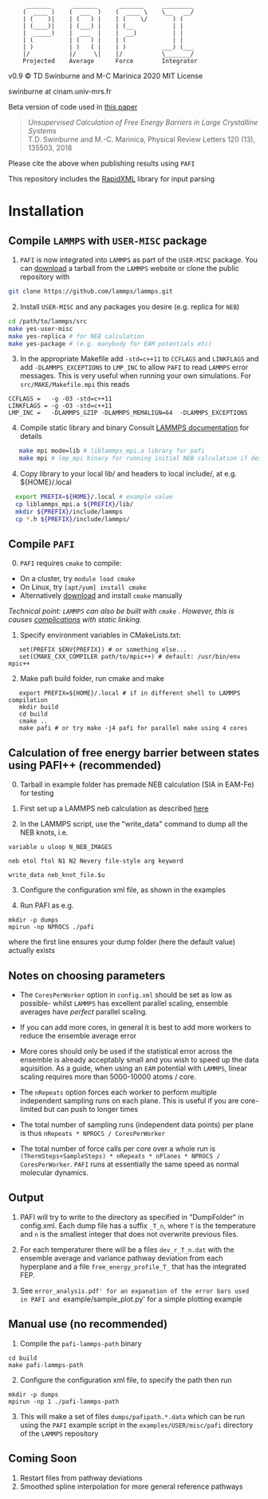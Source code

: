          _______      _______      _______     _________
        (  ____ )    (  ___  )    (  ____ \    \__   __/
        | (    )|    | (   ) |    | (    \/       ) (
        | (____)|    | (___) |    | (__           | |
        |  _____)    |  ___  |    |  __)          | |
        | (          | (   ) |    | (             | |
        | )          | )   ( |    | )          ___) (___
        |/           |/     \|    |/           \_______/
        Projected    Average      Force        Integrator


v0.9 :copyright: TD Swinburne and M-C Marinica 2020 MIT License

swinburne at cinam.univ-mrs.fr

Beta version of code used in [this paper](https://journals.aps.org/prl/abstract/10.1103/PhysRevLett.120.135503)
> *Unsupervised Calculation of Free Energy Barriers in Large Crystalline Systems*   
> T.D. Swinburne and M.-C. Marinica, Physical Review Letters 120 (13), 135503, 2018

Please cite the above when publishing results using `PAFI`

This repository includes the [RapidXML](http://http://rapidxml.sourceforge.net) library for input parsing

# Installation


## Compile `LAMMPS` with `USER-MISC` package
1. `PAFI` is now integrated into `LAMMPS` as part of the `USER-MISC` package.
You can [download](https://lammps.sandia.gov/download.html) a tarball from the `LAMMPS`
website or clone the public repository with
```bash
git clone https://github.com/lammps/lammps.git
```

2. Install `USER-MISC` and any packages you desire (e.g. replica for `NEB`)
```bash
cd /path/to/lammps/src
make yes-user-misc
make yes-replica # for NEB calculation
make yes-package # (e.g. manybody for EAM potentials etc)
```

3. In the appropriate Makefile add `-std=c++11` to `CCFLAGS` and `LINKFLAGS` and
add `-DLAMMPS_EXCEPTIONS` to `LMP_INC` to allow `PAFI` to read `LAMMPS` error messages.
This is very useful when running your own simulations. For `src/MAKE/Makefile.mpi` this reads
 ```make
CCFLAGS =	-g -O3 -std=c++11
LINKFLAGS =	-g -O3 -std=c++11
LMP_INC =	-DLAMMPS_GZIP -DLAMMPS_MEMALIGN=64  -DLAMMPS_EXCEPTIONS
```

4. Compile static library and binary Consult [LAMMPS documentation](http://lammps.sandia.gov/doc/Section_start.html) for details
```bash
   make mpi mode=lib # liblammps_mpi.a library for pafi
   make mpi # lmp_mpi binary for running initial NEB calculation if desired
```

4. Copy library to your local lib/ and headers to local include/, at e.g. ${HOME}/.local
```bash
  export PREFIX=${HOME}/.local # example value
  cp liblammps_mpi.a ${PREFIX}/lib/
  mkdir ${PREFIX}/include/lammps
  cp *.h ${PREFIX}/include/lammps/
```



## Compile `PAFI`
0. `PAFI` requires `cmake` to compile:
- On a cluster, try `module load cmake`
- On Linux, try `[apt/yum] install cmake`
- Alternatively [download](https://cmake.org/download/) and install `cmake` manually

*Technical point: `LAMMPS` can also be built with `cmake` . However, this is causes
[complications](https://lammps.sandia.gov/doc/Build_link.html) with static linking.*

1. Specify environment variables in CMakeLists.txt:
```
   set(PREFIX $ENV{PREFIX}) # or something else...
   set(CMAKE_CXX_COMPILER path/to/mpic++) # default: /usr/bin/env mpic++
```

2. Make pafi build folder, run cmake and make
```
   export PREFIX=${HOME}/.local # if in different shell to LAMMPS compilation
   mkdir build
   cd build
   cmake ..
   make pafi # or try make -j4 pafi for parallel make using 4 cores
```

## Calculation of free energy barrier between states using PAFI++ (recommended)

0. Tarball in example folder has premade NEB calculation (SIA in EAM-Fe) for testing

1. First set up a LAMMPS neb calculation as described [here](http://lammps.sandia.gov/doc/neb.html)

2. In the LAMMPS script, use the "write_data" command to dump all the NEB knots, i.e.
```
variable u uloop N_NEB_IMAGES

neb etol ftol N1 N2 Nevery file-style arg keyword

write_data neb_knot_file.$u
```
3. Configure the configuration xml file, as shown in the examples

4. Run PAFI as e.g.
```
mkdir -p dumps
mpirun -np NPROCS ./pafi
```
where the first line ensures your dump folder (here the default value) actually exists

## Notes on choosing parameters
- The `CoresPerWorker` option in `config.xml` should be set as low as possible- whilst `LAMMPS` has excellent parallel scaling, ensemble averages have *perfect* parallel scaling.

- If you can add more cores, in general it is best to add more workers to reduce the ensemble average error

- More cores should only be used if the statistical error across the ensemble is already acceptably small and you wish to speed up the data aquisition. As a guide, when using an `EAM` potential with `LAMMPS`, linear scaling requires more than 5000-10000 atoms / core.

- The `nRepeats` option forces each worker to perform multiple independent sampling runs on each plane. This is useful if you are core-limited but can push to longer times

- The total number of sampling runs (independent data points) per plane is thus `nRepeats * NPROCS / CoresPerWorker`

- The total number of force calls per core over a whole run is `(ThermSteps+SampleSteps) * nRepeats * nPlanes * NPROCS / CoresPerWorker`. `PAFI` runs at essentially the same speed as normal molecular dynamics.

## Output

1. PAFI will try to write to the directory as specified in "DumpFolder" in config.xml. Each dump file has a suffix `_T_n`, where `T` is the temperature and `n` is the smallest integer that does not overwrite previous files.

2. For each temperaturer there will be a files `dev_r_T_n.dat` with the ensemble average and variance pathway deviation from each hyperplane and a file `free_energy_profile_T_` that has the integrated FEP.

3. See `error_analysis.pdf' for an expanation of the error bars used in PAFI and `example/sample_plot.py' for a simple plotting example

## Manual use (no recommended)
1. Compile the `pafi-lammps-path` binary
```
cd build
make pafi-lammps-path
```
2. Configure the configuration xml file, to specify the path then run
```
mkdir -p dumps
mpirun -np 1 ./pafi-lammps-path
```

3. This will make a set of files `dumps/pafipath.*.data` which can be run using the `PAFI` example script in the `examples/USER/misc/pafi` directory of the `LAMMPS` repository

## Coming Soon
1. Restart files from pathway deviations
2. Smoothed spline interpolation for more general reference pathways
